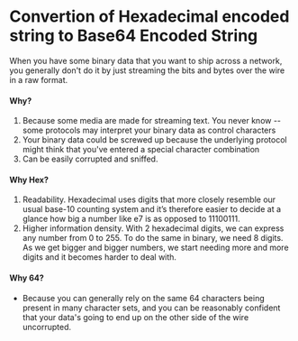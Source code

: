 # Convertion of Hexadecimal encoded string to Base64 Encoded String

When you have some binary data that you want to ship across a network, you generally don't do it by just streaming the bits and bytes over the wire in a raw format.

#### Why?
1. Because some media are made for streaming text. You never know -- some protocols may interpret your binary data as control characters
2. Your binary data could be screwed up because the underlying protocol might think that you've entered a special character combination
3. Can be easily corrupted and sniffed.

#### Why Hex? 
1. Readability. Hexadecimal uses digits that more closely resemble our usual base-10 counting system and it’s therefore easier to decide at a glance how big a number like e7 is as opposed to 11100111.
2. Higher information density. With 2 hexadecimal digits, we can express any number from 0 to 255. To do the same in binary, we need 8 digits. As we get bigger and bigger numbers, we start needing more and more digits and it becomes harder to deal with.

#### Why 64?
* Because you can generally rely on the same 64 characters being present in many character sets, and you can be reasonably confident that your data's going to end up on the other side of the wire uncorrupted.
